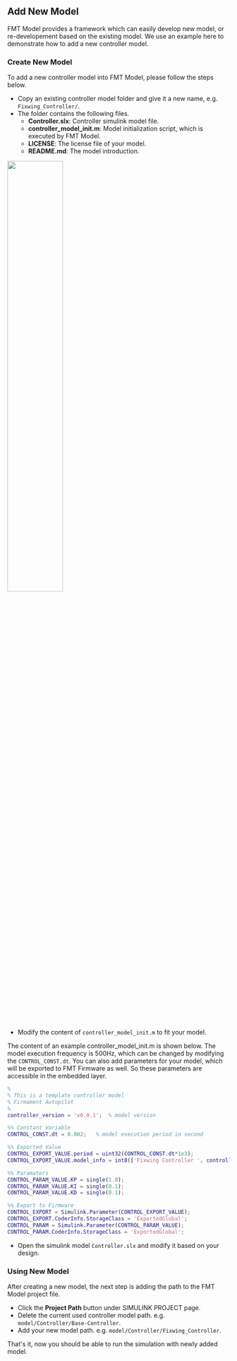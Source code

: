 
## Add New Model

FMT Model provides a framework which can easily develop new model, or re-developement based on the existing model. We use an example here to demonstrate how to add a new controller model.

### Create New Model

To add a new controller model into FMT Model, please follow the steps below.

- Copy an existing controller model folder and give it a new name, e.g. `Fixwing_Controller/`.
- The folder contains the following files.
  - **Controller.slx**: Controller simulink model file.
  - **controller_model_init.m**: Model initialization script, which is executed by FMT Model.
  - **LICENSE**: The license file of your model.
  - **README.md**: The model introduction.

<img src="figures/template_folder.png" width="50%">

- Modify the content of `controller_model_init.m` to fit your model.

The content of an example controller_model_init.m is shown below. The model execution frequency is 500Hz, which can be changed by modifying the `CONTROL_CONST.dt`. You can also add parameters for your model, which will be exported to FMT Firmware as well. So these parameters are accessible in the embedded layer.

```matlab
% 
% This is a template controller model
% Firmament Autopilot
%
controller_version = 'v0.0.1';  % model version

%% Constant Variable
CONTROL_CONST.dt = 0.002;   % model execution period in second

%% Exported Value
CONTROL_EXPORT_VALUE.period = uint32(CONTROL_CONST.dt*1e3);
CONTROL_EXPORT_VALUE.model_info = int8(['Fixwing Controller ', controller_version, 0]); % 0 for end of string

%% Paramaters
CONTROL_PARAM_VALUE.KP = single(1.0);    
CONTROL_PARAM_VALUE.KI = single(0.1); 
CONTROL_PARAM_VALUE.KD = single(0.1); 

%% Export to Firmware
CONTROL_EXPORT = Simulink.Parameter(CONTROL_EXPORT_VALUE);
CONTROL_EXPORT.CoderInfo.StorageClass = 'ExportedGlobal';
CONTROL_PARAM = Simulink.Parameter(CONTROL_PARAM_VALUE);
CONTROL_PARAM.CoderInfo.StorageClass = 'ExportedGlobal';
```

- Open the simulink model `Controller.slx` and modify it based on your design.

### Using New Model

After creating a new model, the next step is adding the path to the FMT Model project file.

- Click the **Project Path** button under SIMULINK PROJECT page.
- Delete the current used controller model path. e.g. `model/Controller/Base-Controller`.
- Add your new model path. e.g. `model/Controller/Fixwing_Controller`.

That's it, now you should be able to run the simulation with newly added model.

